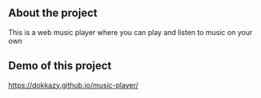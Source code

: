 ## About the project
  This is a web music player where you can play and listen to music on your own
## Demo of this project
  <a>https://dokkazy.github.io/music-player/</a>
